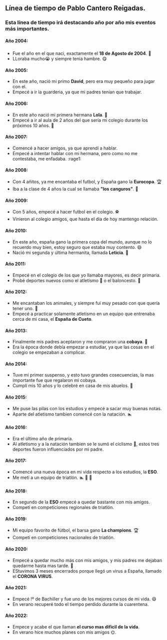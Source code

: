  ## Línea de tiempo de Pablo Cantero Reigadas.
### Esta línea de tiempo irá destacando año por año mis eventos más importantes.
#### Año 2004:
##### 
- Fue el año en el que naci, exactamente el **18 de Agosto de 2004**. :baby:
- LLoraba mucho:sob: y siempre tenia hambre. :yum:
#### Año 2005:
- En este año, nació mi primo **David**, pero era muy pequeño para jugar con el.
- Empecé a ir  la guarderia, ya que mi padres tenían que trabajar.
#### Año 2006:
- En este año nació mi primera hermana **Lola**. :baby:
- Empecé a ir al aula de 2 años del que sería mi colegio durante los próximos 10 años. :school:
#### Año 2007:
- Comencé a hacer amigos, ya que aprendí a hablar.
- Empecé a intentar hablar con mi hermana, pero como no me contestaba, me enfadaba. :rage1:
#### Año 2008:
- Con 4 añitos, ya me encantaba el futbol, y España gano la **Eurocopa**. :trophy:
- Iba a la clase de 4 años la cual se llamaba **"los canguros"**. :kangaroo:
#### Año 2009:
- Con 5 años, empecé a hacer futbol en el colegio. :soccer:
- Vinieron al colegio amigos, que hasta el dia de hoy mantengo relación.
#### Año 2010:
- En este año, españa gano la primera copa del mundo, aunque no lo recuerdo muy bien, estoy seguro que estaba muy contento. :smile:
- Nació mi segunda y última hermanita, llamada **Leticia**. :baby:
#### Año 2011:
- Empecé en el colegio de los que yo llamaba mayores, es decir primaria.
- Probé deportes nuevos como el atletismo :runner: o el baloncesto. :basketball:
#### Año 2012:
- Me encantaban los animales, y siempre fui muy pesado con que quería tener uno. :dog:
- Empecé a practicar solamente atletismo en un equipo que entrenaba cerca de mi casa, el **España de Cueto**.
#### Año 2013:
- Finalmente mis padres aceptaron y me compraron una **cobaya**. :hamster:
- Era la época donde debía empezar a estudiar, ya que las cosas en el colegio se empezaban a complicar.
#### Año 2014:
- Tuve mi primer suspenso, y esto tuvo grandes cosecuencias, la mas importante fue que regalaron mi cobaya.
- Cumplí mis 10 años y lo celebré en casa de mis abuelos. :birthday:
#### Año 2015:
- Me puse las pilas con los estudios y empecé a sacar muy buenas notas.
- Aparte del atletismo tambien comencé con la natación. :swimmer:
#### Año 2016:
- Era el último año de primaria.
- Al atletismo y a la natación tambien se le sumó el ciclismo :bicyclist:, estos tres deportes fueron influenciados por mi padre.
#### Año 2017:
- Comencé una nueva época en mi vida respecto a los estudios, la **ESO**.
- Me metí a un equipo de triatlón. :swimmer: :bicyclist: :runner:
#### Año 2018:
- En segundo de la **ESO** empecé a quedar bastante con mis amigos.
- Competí en competiciones regionales de triatlón.
#### Año 2019:
- Mi equipo favorito de fútbol, el barsa gano **La champions**. :trophy:
- Competí en competiciones nacionales de triatlón.
#### Año 2020:
- Empecé a quedar mucho más con mis amigos, y mis padres me dejaban quedarme hasta mas tarde. :partying_face:
- EStuvimos 3 meses encerrados porque llegó un virus a España, llamado el **CORONA VIRUS**. 
#### Año 2021:
- Empecé !º de Bachiller y fue uno de los mejores cursos de mi vida. :smile:
- En verano recuperé todo el tiempo perdido durante la cuarentena.
#### Año 2022:
- Empece y acabe el que llaman **el curso mas dificil de la vida**.
- En verano hice muchos planes con mis amigos :sun_with_face:.

